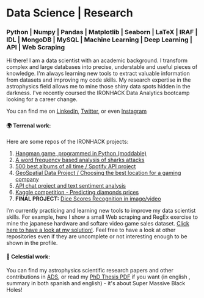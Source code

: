 # Data Science | Research
### Python | Numpy | Pandas | Matplotlib | Seaborn | LaTeX | IRAF | IDL | MongoDB | MySQL | Machine Learning | Deep Learning | API | Web Scraping


Hi there! I am a data scientist with an academic background. I transform complex and large databases into precise, understable and useful pieces of knowledge. I'm always learning new tools to extract valuable information from datasets and improving my code skills. My research expertise in the astrophysics field allows me to mine those shiny data spots hidden in the darkness. I've recently coursed the IRONHACK Data Analytics bootcamp looking for a career change.

You can find me on [LinkedIn](https://www.linkedin.com/in/ordovaspascual/), [Twitter](https://twitter.com/NachOrdo), or even [Instagram](https://www.instagram.com/nachordop/) 

#### :earth_africa: Terrenal work:

Here are some repos of the IRONHACK projects:

1. [Hangman game, programmed in Python (moddable)](https://github.com/nachordo/mini-project)
2. [A word frequency based analysis of sharks attacks](https://github.com/nachordo/pandas-project)
3. [500 best albums of all time / Spotify API project](https://github.com/nachordo/pipelines-project)
4. [GeoSpatial Data Project / Choosing the best location for a gaming company](https://github.com/nachordo/geospatial-data-project)
5. [API chat project and text sentiment analysis](https://github.com/nachordo/chat-api.git)
6. [Kaggle competition - Predicting diamonds prices](https://github.com/nachordo/kaggle-competition)
7. **FINAL PROJECT:** [Dice Scores Recognition in image/video](https://github.com/nachordo/dice-scores-recognition)

I’m currently practicing and learning new tools to improve my data scientist skills. For example, here I show a small Web scraping and RegEx exercise to mine the japanese hardware and softare video game sales dataset. [Click here to have a look at my solution!](https://github.com/nachordo/vg_jp_sales). Feel free to have a look at other repositories even if they are uncomplete or not interesting enough to be shown in the profile.

#### :milky_way: Celestial work:

You can find my astrophysics scientific research papers and other contributions in [ADS](https://ui.adsabs.harvard.edu/search/q=author%3A%22ordov%C3%A1s-pascual%22&sort=date%20desc%2C%20bibcode%20desc&p_=0), or read my [PhD Thesis PDF](https://repositorio.unican.es/xmlui/bitstream/handle/10902/18024/Tesis%20IOP.pdf?sequence=1&isAllowed=y) if you want (in english , summary in both spanish and english) - it's about Super Massive Black Holes!


<!--
**nachordo/nachordo** is a ✨ _special_ ✨ repository because its `README.md` (this file) appears on your GitHub profile.

Here are some ideas to get you started:

- 🔭 I’m currently working on ...
- 🌱 I’m currently learning ...
- 👯 I’m looking to collaborate on ...
- 🤔 I’m looking for help with ...
- 💬 Ask me about ...
- 📫 How to reach me: ...
- 😄 Pronouns: ...
- ⚡ Fun fact: ...
![Woof!](https://media1.tenor.com/images/e0b498f19a6226936e036a521c5cc1b3/tenor.gif?itemid=4836338)


-->
